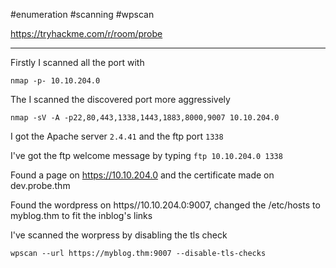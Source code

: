 #enumeration #scanning #wpscan 

https://tryhackme.com/r/room/probe

---
Firstly I scanned all the port with
```shell
nmap -p- 10.10.204.0
```
The I scanned the discovered port more aggressively
```shell
nmap -sV -A -p22,80,443,1338,1443,1883,8000,9007 10.10.204.0
```

I got the Apache server `2.4.41` and the ftp port `1338`

I've got the ftp welcome message by typing `ftp 10.10.204.0 1338`

Found a page on https://10.10.204.0 and the certificate made on dev.probe.thm

Found the wordpress on https//10.10.204.0:9007, changed the /etc/hosts to myblog.thm to fit the inblog's links

I've scanned the worpress by disabling the tls check
```shell
wpscan --url https://myblog.thm:9007 --disable-tls-checks
```

